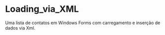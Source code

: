 # Loading_via_XML

Uma lista de contatos em Windows Forms com carregamento e inserção de dados via Xml.
